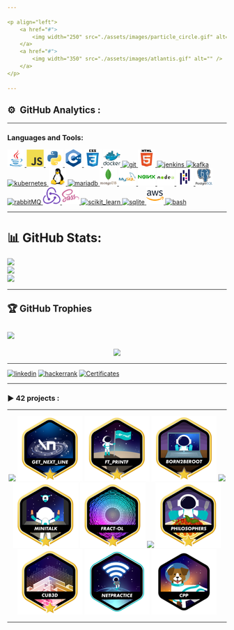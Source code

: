 ```yaml
---

<p align="left">
	<a href="#">
		<img width="250" src="./assets/images/particle_circle.gif" alt="" />
	</a>
	<a href="#">
		<img width="350" src="./assets/images/atlantis.gif" alt="" />
	</a>
</p>

---
```


## ⚙️ &nbsp;GitHub Analytics :

---

<h3 align="left">Languages and Tools:</h3>
<p align="left"> 
  <a href="https://www.java.com" target="_blank" rel="noreferrer"> 
    <img src="https://raw.githubusercontent.com/devicons/devicon/master/icons/java/java-original.svg" alt="java" width="40" height="40"/> 
  </a> 
  <a href="https://developer.mozilla.org/en-US/docs/Web/JavaScript" target="_blank" rel="noreferrer"> 
    <img src="https://raw.githubusercontent.com/devicons/devicon/master/icons/javascript/javascript-original.svg" alt="javascript" width="40" height="40"/> 
  </a>
  <a href="https://www.python.org" target="_blank" rel="noreferrer"> <img src="https://raw.githubusercontent.com/devicons/devicon/master/icons/python/python-original.svg" alt="python" width="40" height="40"/> 
  </a>
  <a href="https://www.w3schools.com/cpp/" target="_blank" rel="noreferrer"> <img src="https://raw.githubusercontent.com/devicons/devicon/master/icons/cplusplus/cplusplus-original.svg" alt="cplusplus" width="40" height="40"/> 
  </a> <a href="https://www.w3schools.com/css/" target="_blank" rel="noreferrer"> <img src="https://raw.githubusercontent.com/devicons/devicon/master/icons/css3/css3-original-wordmark.svg" alt="css3" width="40" height="40"/> 
  </a> <a href="https://www.docker.com/" target="_blank" rel="noreferrer"> <img src="https://raw.githubusercontent.com/devicons/devicon/master/icons/docker/docker-original-wordmark.svg" alt="docker" width="40" height="40"/> 
  <img src="https://www.vectorlogo.zone/logos/git-scm/git-scm-icon.svg" alt="git" width="40" height="40"/> 
  </a> 
  <a href="https://www.w3.org/html/" target="_blank" rel="noreferrer"> <img src="https://raw.githubusercontent.com/devicons/devicon/master/icons/html5/html5-original-wordmark.svg" alt="html5" width="40" height="40"/> 
  </a> 
   <a href="https://www.jenkins.io" target="_blank" rel="noreferrer"> <img src="https://www.vectorlogo.zone/logos/jenkins/jenkins-icon.svg" alt="jenkins" width="40" height="40"/> </a> <a href="https://kafka.apache.org/" target="_blank" rel="noreferrer"> 
  <img src="https://www.vectorlogo.zone/logos/apache_kafka/apache_kafka-icon.svg" alt="kafka" width="40" height="40"/> 
  </a> <a href="https://kubernetes.io" target="_blank" rel="noreferrer"> 
  <img src="https://www.vectorlogo.zone/logos/kubernetes/kubernetes-icon.svg" alt="kubernetes" width="40" height="40"/> </a> <a href="https://www.linux.org/" target="_blank" rel="noreferrer"> <img src="https://raw.githubusercontent.com/devicons/devicon/master/icons/linux/linux-original.svg" alt="linux" width="40" height="40"/> </a> <a href="https://mariadb.org/" target="_blank" rel="noreferrer"> <img src="https://www.vectorlogo.zone/logos/mariadb/mariadb-icon.svg" alt="mariadb" width="40" height="40"/> </a> <a href="https://www.mongodb.com/" target="_blank" rel="noreferrer"> <img src="https://raw.githubusercontent.com/devicons/devicon/master/icons/mongodb/mongodb-original-wordmark.svg" alt="mongodb" width="40" height="40"/> </a> <a href="https://www.mysql.com/" target="_blank" rel="noreferrer"> <img src="https://raw.githubusercontent.com/devicons/devicon/master/icons/mysql/mysql-original-wordmark.svg" alt="mysql" width="40" height="40"/> </a> <a href="https://www.nginx.com" target="_blank" rel="noreferrer"> <img src="https://raw.githubusercontent.com/devicons/devicon/master/icons/nginx/nginx-original.svg" alt="nginx" width="40" height="40"/> </a> <a href="https://nodejs.org" target="_blank" rel="noreferrer"> <img src="https://raw.githubusercontent.com/devicons/devicon/master/icons/nodejs/nodejs-original-wordmark.svg" alt="nodejs" width="40" height="40"/> </a> <a href="https://pandas.pydata.org/" target="_blank" rel="noreferrer"> <img src="https://raw.githubusercontent.com/devicons/devicon/2ae2a900d2f041da66e950e4d48052658d850630/icons/pandas/pandas-original.svg" alt="pandas" width="40" height="40"/> </a> <a href="https://www.postgresql.org" target="_blank" rel="noreferrer"> <img src="https://raw.githubusercontent.com/devicons/devicon/master/icons/postgresql/postgresql-original-wordmark.svg" alt="postgresql" width="40" height="40"/> </a>  <a href="https://www.rabbitmq.com" target="_blank" rel="noreferrer"> <img src="https://www.vectorlogo.zone/logos/rabbitmq/rabbitmq-icon.svg" alt="rabbitMQ" width="40" height="40"/> </a>  <a href="https://redux.js.org" target="_blank" rel="noreferrer"> <img src="https://raw.githubusercontent.com/devicons/devicon/master/icons/redux/redux-original.svg" alt="redux" width="40" height="40"/> </a> <a href="https://sass-lang.com" target="_blank" rel="noreferrer"> <img src="https://raw.githubusercontent.com/devicons/devicon/master/icons/sass/sass-original.svg" alt="sass" width="40" height="40"/> </a> <a href="https://scikit-learn.org/" target="_blank" rel="noreferrer"> <img src="https://upload.wikimedia.org/wikipedia/commons/0/05/Scikit_learn_logo_small.svg" alt="scikit_learn" width="40" height="40"/> </a>  <a href="https://www.sqlite.org/" target="_blank" rel="noreferrer"> <img src="https://www.vectorlogo.zone/logos/sqlite/sqlite-icon.svg" alt="sqlite" width="40" height="40"/> </a> 
 <a href="https://developer.android.com" target="_blank" rel="noreferrer"> 
  </a> 
  <a href="https://aws.amazon.com" target="_blank" rel="noreferrer"> 
    <img src="https://raw.githubusercontent.com/devicons/devicon/master/icons/amazonwebservices/amazonwebservices-original-wordmark.svg" alt="aws" width="40" height="40"/> 
  </a> 
  <a href="https://www.gnu.org/software/bash/" target="_blank" rel="noreferrer"> <img src="https://www.vectorlogo.zone/logos/gnu_bash/gnu_bash-icon.svg" alt="bash" width="40" height="40"/> 
  </a> 
</p>

---

# 📊 GitHub Stats:
![](https://github-readme-stats.vercel.app/api?username=ablaamim&theme=dark&hide_border=false&include_all_commits=false&count_private=false)<br/>
![](https://github-readme-streak-stats.herokuapp.com/?user=ablaamim&theme=dark&hide_border=false)<br/>
![](https://github-readme-stats.vercel.app/api/top-langs/?username=ablaamim&theme=dark&hide_border=false&include_all_commits=false&count_private=false&layout=compact)

----

## 🏆 GitHub Trophies
![](https://github-profile-trophy.vercel.app/?username=ablaamim&theme=radical&no-frame=false&no-bg=true&margin-w=4)
---

<div align="center">

![](https://badge.mediaplus.ma/darkgray/ablaamim)

</div>

---

[<img src='https://cdn.jsdelivr.net/npm/simple-icons@3.0.1/icons/linkedin.svg' alt='linkedin' height='40'>](https://www.linkedin.com/in/abdessamad-laamimi-a1386116a/) [<img src='https://cdn.jsdelivr.net/npm/simple-icons@3.13.0/icons/hackerrank.svg' alt='hackerrank' height='40'>](https://www.hackerrank.com/ablaamim) [<img src='https://cdn-icons-png.flaticon.com/512/1/1700.png' alt='Certificates' height='40'>](https://github.com/ablaamim/Certificates)

---

### :arrow_forward: 42 projects :

---

<p align="center">
<a href=https://github.com/ablaamim/libft><img src="https://github.com/ablaamim/libft/blob/main/ressources/libftm.png"></a>
<a href=https://github.com/ablaamim/Get_Next_Line><img src="https://github.com/ablaamim/Get_Next_Line/blob/main/SRC/get_next_linem.png"></a>
<a href=https://github.com/ablaamim/ft_printf><img src="https://github.com/ablaamim/ft_printf/blob/main/SRC/ft_printfm.png"></a>
<a href=https://github.com/ablaamim/born2beroot><img src="https://github.com/ablaamim/Born2BeRoot/blob/main/SRC/born2berootm.png"></a>
<a href=https://github.com/ablaamim/Push_swap_V3.0><img src="https://github.com/ablaamim/Push_swap_V3.0/blob/master/img/push_swapm.png"></a>
<a href=https://github.com/ablaamim/Minitalk><img src="https://github.com/ablaamim/Minitalk/blob/main/minitalk.png"></a>
<a href="https://github.com/ablaamim/Fract-ol"><img src="https://github.com/ablaamim/Fract-ol/blob/master/SRC_IMG/fractolm.png"></a>
<a href="https://github.com/ablaamim/Minishell"><img src="https://github.com/ablaamim/Minishell/blob/master/img/minishellm.png"></a>
<a href="https://github.com/ablaamim/Philosophers"><img src="https://github.com/ablaamim/Philosophers/blob/main/images/philosophersm.png"></a>
<a href="https://github.com/ablaamim/cub3D"><img src="https://github.com/ablaamim/cub3D/blob/master/images/cub3dm.png"></a>
<a href="https://github.com/ablaamim/Netpractice"><img src="https://github.com/ablaamim/Netpractice/blob/master/img/netpracticee.png"></a>
<a href="https://github.com/ablaamim/Pool-CPP"><img src="https://github.com/ablaamim/Pool-CPP/blob/master/images/cppn.png"></a>
</p>

---
